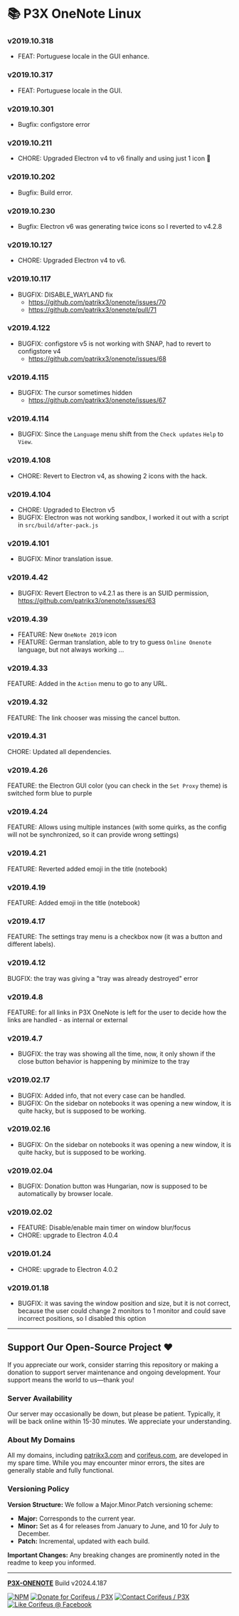 [//]: #@corifeus-header

# 📚 P3X OneNote Linux

                        
[//]: #@corifeus-header:end
### v2019.10.318
* FEAT: Portuguese locale in the GUI enhance.



### v2019.10.317
* FEAT: Portuguese locale in the GUI.



### v2019.10.301
* Bugfix: configstore error



### v2019.10.211
* CHORE: Upgraded Electron v4 to v6 finally and using just 1 icon 🙌



### v2019.10.202
* Bugfix: Build error.



### v2019.10.230
* Bugfix: Electron v6 was generating twice icons so I reverted to v4.2.8



### v2019.10.127
* CHORE: Upgraded Electron v4 to v6.



### v2019.10.117
* BUGFIX: DISABLE_WAYLAND fix
  * https://github.com/patrikx3/onenote/issues/70
  * https://github.com/patrikx3/onenote/pull/71



### v2019.4.122
* BUGFIX: configstore v5 is not working with SNAP, had to revert to configstore v4
  * https://github.com/patrikx3/onenote/issues/68



### v2019.4.115
* BUGFIX: The cursor sometimes hidden
  * https://github.com/patrikx3/onenote/issues/67



### v2019.4.114
* BUGFIX: Since the `Language` menu shift from the `Check updates` `Help` to `View`.



### v2019.4.108
* CHORE: Revert to Electron v4, as showing 2 icons with the hack.



### v2019.4.104
* CHORE: Upgraded to Electron v5
* BUGFIX: Electron was not working sandbox, I worked it out with a script in `src/build/after-pack.js`



### v2019.4.101
* BUGFIX: Minor translation issue.



### v2019.4.42
* BUGFIX: Revert Electron to v4.2.1 as there is an SUID permission, https://github.com/patrikx3/onenote/issues/63



### v2019.4.39
* FEATURE: New `OneNote 2019` icon
* FEATURE: German translation, able to try to guess `Online Onenote` language, but not always working ...



### v2019.4.33
FEATURE: Added in the `Action` menu to go to any URL.



### v2019.4.32
FEATURE: The link chooser was missing the cancel button.



### v2019.4.31
CHORE: Updated all dependencies.



### v2019.4.26
FEATURE: the Electron GUI color (you can check in the `Set Proxy` theme) is switched form blue to purple



### v2019.4.24
FEATURE: Allows using multiple instances (with some quirks, as the config will not be synchronized, so it can provide wrong settings)



### v2019.4.21
FEATURE: Reverted added emoji in the title (notebook)



### v2019.4.19
FEATURE: Added emoji in the title (notebook)



### v2019.4.17
FEATURE: The settings tray menu is a checkbox now (it was a button and different labels).



### v2019.4.12
BUGFIX: the tray was giving a "tray was already destroyed" error



### v2019.4.8
FEATURE: for all links in P3X OneNote is left for the user to decide how the links are handled - as internal or external



### v2019.4.7
* BUGFIX: the tray was showing all the time, now, it only shown if the close button behavior is happening by minimize to the tray



### v2019.02.17
* BUGFIX: Added info, that not every case can be handled.
* BUGFIX: On the sidebar on notebooks it was opening a new window, it is quite hacky, but is supposed to be working.



### v2019.02.16
* BUGFIX: On the sidebar on notebooks it was opening a new window, it is quite hacky, but is supposed to be working.



### v2019.02.04
* BUGFIX: Donation button was Hungarian, now is supposed to be automatically by browser locale.



### v2019.02.02
* FEATURE: Disable/enable main timer on window blur/focus
* CHORE: upgrade to Electron 4.0.4 




### v2019.01.24
* CHORE: upgrade to Electron 4.0.2 



### v2019.01.18
* BUGFIX: it was saving the window position and size, but it is not correct, because the user could change 2 monitors to 1 monitor and could save incorrect positions, so I disabled this option


[//]: #@corifeus-footer

---


## Support Our Open-Source Project ❤️
If you appreciate our work, consider starring this repository or making a donation to support server maintenance and ongoing development. Your support means the world to us—thank you!

### Server Availability
Our server may occasionally be down, but please be patient. Typically, it will be back online within 15-30 minutes. We appreciate your understanding.

### About My Domains
All my domains, including [patrikx3.com](https://patrikx3.com) and [corifeus.com](https://corifeus.com), are developed in my spare time. While you may encounter minor errors, the sites are generally stable and fully functional.

### Versioning Policy
**Version Structure:** We follow a Major.Minor.Patch versioning scheme:
- **Major:** Corresponds to the current year.
- **Minor:** Set as 4 for releases from January to June, and 10 for July to December.
- **Patch:** Incremental, updated with each build.

**Important Changes:** Any breaking changes are prominently noted in the readme to keep you informed.

---


[**P3X-ONENOTE**](https://corifeus.com/onenote) Build v2024.4.187

 [![NPM](https://img.shields.io/npm/v/p3x-onenote.svg)](https://www.npmjs.com/package/p3x-onenote)  [![Donate for Corifeus / P3X](https://img.shields.io/badge/Donate-Corifeus-003087.svg)](https://www.paypal.com/cgi-bin/webscr?cmd=_s-xclick&hosted_button_id=QZVM4V6HVZJW6)  [![Contact Corifeus / P3X](https://img.shields.io/badge/Contact-P3X-ff9900.svg)](https://www.patrikx3.com/en/front/contact) [![Like Corifeus @ Facebook](https://img.shields.io/badge/LIKE-Corifeus-3b5998.svg)](https://www.facebook.com/corifeus.software)






[//]: #@corifeus-footer:end
